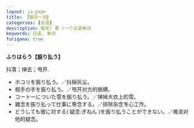 ```yaml
---
layout: ja_page
title: 【每日一词】
categories: [日语]
description: 每天( 雾 )一个日语单词
keywords: 日语, 单词
furigana: true
---
```


**ふりはらう【振り払う】**

抖落；掸去；甩开.

*   ホコリを振り払う。／抖掉灰尘。
*   相手の手を振り払う。／甩开对方的胳膊。
*   コートーについた雪を振り払う。／掸掉大衣上的雪。
*   雑念を振り払って仕事に専念する。／排除杂念专心工作。
*   どうしても彼に対する( 疑念:ぎねん )を振り払うことができない。／难消对他的疑念。
